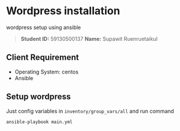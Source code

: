 # Wordpress installation
wordpress setup using ansible

> **Student ID:** 59130500137
> **Name:** Supawit Ruenruetaikul

## Client Requirement
- Operating System: centos
- Ansible

## Setup wordpress
Just config variables in `inventory/group_vars/all` and run command
```
ansible-playbook main.yml
```
